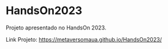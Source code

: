 # HandsOn2023
Projeto apresentado no HandsOn 2023.

Link Projeto:
https://metaversomaua.github.io/HandsOn2023/